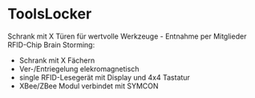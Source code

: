 # ToolsLocker
Schrank mit X Türen für wertvolle Werkzeuge - Entnahme per Mitglieder RFID-Chip
Brain Storming:
- Schrank mit X Fächern
- Ver-/Entriegelung elekromagnetisch
- single RFID-Lesegerät mit Display und 4x4 Tastatur
- XBee/ZBee Modul verbindet mit SYMCON